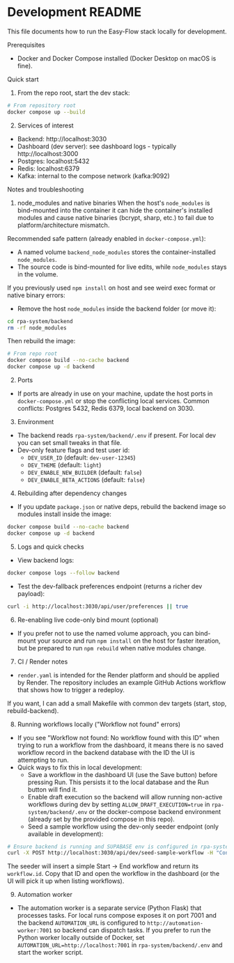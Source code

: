 # Development README

This file documents how to run the Easy-Flow stack locally for development.

Prerequisites

- Docker and Docker Compose installed (Docker Desktop on macOS is fine).

Quick start

1. From the repo root, start the dev stack:

```bash
# From repository root
docker compose up --build
```

2. Services of interest

- Backend: http://localhost:3030
- Dashboard (dev server): see dashboard logs - typically http://localhost:3000
- Postgres: localhost:5432
- Redis: localhost:6379
- Kafka: internal to the compose network (kafka:9092)

Notes and troubleshooting

1. node_modules and native binaries
   When the host's `node_modules` is bind-mounted into the container it can hide the container's installed modules and cause native binaries (bcrypt, sharp, etc.) to fail due to platform/architecture mismatch.

Recommended safe pattern (already enabled in `docker-compose.yml`):

- A named volume `backend_node_modules` stores the container-installed `node_modules`.
- The source code is bind-mounted for live edits, while `node_modules` stays in the volume.

If you previously used `npm install` on host and see weird exec format or native binary errors:

- Remove the host `node_modules` inside the backend folder (or move it):

```bash
cd rpa-system/backend
rm -rf node_modules
```

Then rebuild the image:

```bash
# From repo root
docker compose build --no-cache backend
docker compose up -d backend
```

2. Ports

- If ports are already in use on your machine, update the host ports in `docker-compose.yml` or stop the conflicting local services. Common conflicts: Postgres 5432, Redis 6379, local backend on 3030.

3. Environment

- The backend reads `rpa-system/backend/.env` if present. For local dev you can set small tweaks in that file.
- Dev-only feature flags and test user id:
  - `DEV_USER_ID` (default: `dev-user-12345`)
  - `DEV_THEME` (default: `light`)
  - `DEV_ENABLE_NEW_BUILDER` (default: `false`)
  - `DEV_ENABLE_BETA_ACTIONS` (default: `false`)

4. Rebuilding after dependency changes

- If you update `package.json` or native deps, rebuild the backend image so modules install inside the image:

```bash
docker compose build --no-cache backend
docker compose up -d backend
```

5. Logs and quick checks

- View backend logs:

```bash
docker compose logs --follow backend
```

- Test the dev-fallback preferences endpoint (returns a richer dev payload):

```bash
curl -i http://localhost:3030/api/user/preferences || true
```

6. Re-enabling live code-only bind mount (optional)

- If you prefer not to use the named volume approach, you can bind-mount your source and run `npm install` on the host for faster iteration, but be prepared to run `npm rebuild` when native modules change.

7. CI / Render notes

- `render.yaml` is intended for the Render platform and should be applied by Render. The repository includes an example GitHub Actions workflow that shows how to trigger a redeploy.

If you want, I can add a small Makefile with common dev targets (start, stop, rebuild-backend).

8. Running workflows locally ("Workflow not found" errors)

- If you see "Workflow not found: No workflow found with this ID" when trying to run a workflow from the dashboard, it means there is no saved workflow record in the backend database with the ID the UI is attempting to run.
- Quick ways to fix this in local development:
  - Save a workflow in the dashboard UI (use the Save button) before pressing Run. This persists it to the local database and the Run button will find it.
  - Enable draft execution so the backend will allow running non-active workflows during dev by setting `ALLOW_DRAFT_EXECUTION=true` in `rpa-system/backend/.env` or the docker-compose backend environment (already set by the provided compose in this repo).
  - Seed a sample workflow using the dev-only seeder endpoint (only available in development):

```bash
# Ensure backend is running and SUPABASE env is configured in rpa-system/backend/.env
curl -X POST http://localhost:3030/api/dev/seed-sample-workflow -H "Content-Type: application/json"
```

The seeder will insert a simple Start -> End workflow and return its `workflow.id`. Copy that ID and open the workflow in the dashboard (or the UI will pick it up when listing workflows).

9. Automation worker

- The automation worker is a separate service (Python Flask) that processes tasks. For local runs compose exposes it on port 7001 and the backend `AUTOMATION_URL` is configured to `http://automation-worker:7001` so backend can dispatch tasks. If you prefer to run the Python worker locally outside of Docker, set `AUTOMATION_URL=http://localhost:7001` in `rpa-system/backend/.env` and start the worker script.
